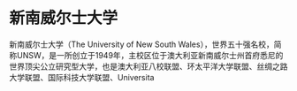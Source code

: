 # 新南威尔士大学

新南威尔士大学（The University of New South Wales），世界五十强名校，简称UNSW，是一所创立于1949年，主校区位于澳大利亚新南威尔士州首府悉尼的世界顶尖公立研究型大学，也是澳大利亚八校联盟、环太平洋大学联盟、丝绸之路大学联盟、国际科技大学联盟、Universita